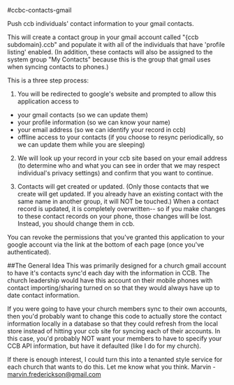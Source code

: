 #ccbc-contacts-gmail

Push ccb individuals' contact information to your gmail contacts.

This will create a contact group in your gmail account called "{ccb subdomain}.ccb" and populate it with all of the individuals that have 'profile listing' enabled.  (In addition, these contacts will also be assigned to the system group "My Contacts" because this is the group that gmail uses when syncing contacts to phones.)

This is a three step process:

1. You will be redirected to google's website and prompted to allow this application access to

 * your gmail contacts (so we can update them)
 * your profile information (so we can know your name)
 * your email address (so we can identify your record in ccb)
 * offline access to your contacts (if you choose to resync periodically, so we can update them while you are sleeping)

2. We will look up your record in your ccb site based on your email address (to determine who and what you can see in order that we may respect individual's privacy settings) and confirm that you want to continue.

3. Contacts will get created or updated. (Only those contacts that we create will get updated. If you already have an existing contact with the same name in another group, it will NOT be touched.) When a contact record is updated, it is completely overwritten-- so if you make changes to these contact records on your phone, those changes will be lost. Instead, you should change them in ccb.

You can revoke the permissions that you've granted this application to your google account via the link at the bottom of each page (once you've authenticated).

##The General Idea
This was primarily designed for a church gmail account to have it's contacts sync'd each day with the information in CCB.  The church leadership would have this account on their mobile phones with contact importing/sharing turned on so that they would always have up to date contact information.

If you were going to have your church members sync to their own accounts, then you'd probably want to change this code to actually store the contact information locally in a database so that they could refresh from the local store instead of hitting your ccb site for syncing each of their accounts.  In this case, you'd probably NOT want your members to have to specify your CCB API information, but have it defaulted (like I do for my church).

If there is enough interest, I could turn this into a tenanted style service for each church that wants to do this. Let me know what you think.  Marvin - marvin.frederickson@gmail.com

